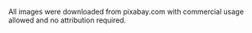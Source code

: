 All images were downloaded from pixabay.com with commercial usage allowed and no attribution required.